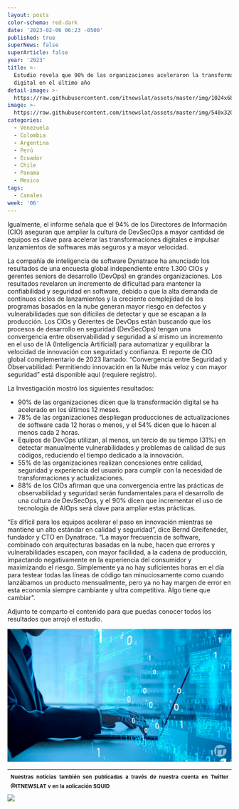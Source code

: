 ```yaml
---
layout: posts
color-schema: red-dark
date: '2023-02-06 06:23 -0500'
published: true
superNews: false
superArticle: false
year: '2023'
title: >-
  Estudio revela que 90% de las organizaciones aceleraron la transformación
  digital en el último año
detail-image: >-
  https://raw.githubusercontent.com/itnewslat/assets/master/img/1024x680/laptop-con-nube-g.jpg
image: >-
  https://raw.githubusercontent.com/itnewslat/assets/master/img/540x320/laptop-con-nube-p.jpg
categories:
  - Venezuela
  - Colombia
  - Argentina
  - Perú
  - Ecuador
  - Chile
  - Panama
  - Mexico
tags:
  - Canales
week: '06'
---
```

Igualmente, el informe señala que el 94% de los Directores de Información (CIO) aseguran que ampliar la cultura de DevSecOps a mayor cantidad de equipos es clave para acelerar las transformaciones digitales e impulsar lanzamientos de softwares más seguros y a mayor velocidad.
 
La compañía de inteligencia de software Dynatrace ha anunciado los resultados de una encuesta global independiente entre 1.300 CIOs y gerentes seniors de desarrollo (DevOps) en grandes organizaciones. Los resultados revelaron un incremento de dificultad para mantener la confiabilidad y seguridad en software, debido a que la alta demanda de continuos ciclos de lanzamientos y la creciente complejidad de los programas basados en la nube generan mayor riesgo en defectos y vulnerabilidades que son difíciles de detectar y que se escapan a la producción. Los CIOs y Gerentes de DevOps están buscando que los procesos de desarrollo en seguridad (DevSecOps) tengan una convergencia entre observabilidad y seguridad a sí mismo un incremento en el uso de IA (Inteligencia Artificial) para automatizar y equilibrar la velocidad de innovación con seguridad y confianza. El reporte de CIO global complementario de 2023 llamado: “Convergencia entre Seguridad y Observabilidad: Permitiendo innovación en la Nube más veloz y con mayor seguridad” está disponible aquí (requiere registro).
 
La Investigación mostró los siguientes resultados:
- 90% de las organizaciones dicen que la transformación digital se ha acelerado en los últimos 12 meses.
- 78% de las organizaciones despliegan producciones de actualizaciones de software cada 12 horas o menos, y el 54% dicen que lo hacen al menos cada 2 horas.
- Equipos de DevOps utilizan, al menos, un tercio de su tiempo (31%) en detectar manualmente vulnerabilidades y problemas de calidad de sus códigos, reduciendo el tiempo dedicado a la innovación.
- 55% de las organizaciones realizan concesiones entre calidad, seguridad y experiencia del usuario para cumplir con la necesidad de transformaciones y actualizaciones.  
- 88% de los CIOs afirman que una convergencia entre las prácticas de observabilidad y seguridad serán fundamentales para el desarrollo de una cultura de DevSecOps, y el 90% dicen que incrementar el uso de tecnología de AIOps será clave para ampliar estas prácticas.

“Es difícil para los equipos acelerar el paso en innovación mientras se mantiene un alto estándar en calidad y seguridad”, dice Bernd Greifeneder, fundador y CTO en Dynatrace. “La mayor frecuencia de software, combinado con arquitecturas basadas en la nube, hacen que errores y vulnerabilidades escapen, con mayor facilidad, a la cadena de producción, impactando negativamente en la experiencia del consumidor y maximizando el riesgo. Simplemente ya no hay suficientes horas en el día para testear todas las líneas de código tan minuciosamente como cuando lanzábamos un producto mensualmente, pero ya no hay margen de error en esta economía siempre cambiante y ultra competitiva. Algo tiene que cambiar”.
 
Adjunto te comparto el contenido para que puedas conocer todos los resultados que arrojó el estudio.

![](https://raw.githubusercontent.com/itnewslat/assets/master/img/540x320/laptop-con-nube-p.jpg)

<table style="height: 42px;" width="569">
<tbody>
<tr>
<td style="text-align: justify;"><sub><strong>Nuestras noticias también son publicadas a través de nuestra cuenta en Twitter <a href="https://twitter.com/itnewslat?lang=es">@ITNEWSLAT</a> y en la aplicación <a href="https://squidapp.co/en/">SQUID</a></strong></sub></td>
</tr>
</tbody>
</table>

<img src="https://tracker.metricool.com/c3po.jpg?hash=56f88a41e39ab42c063cc51676587a04"/>
